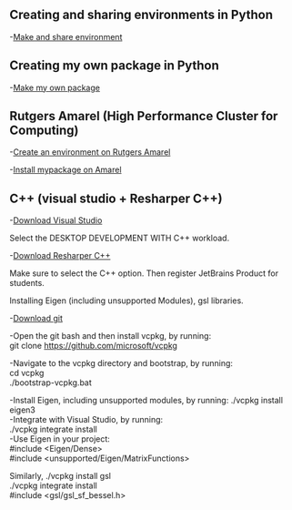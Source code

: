 ## Creating and sharing environments in Python

-[Make and share environment](install_python.md)

## Creating my own package in Python

-[Make my own package](howtomakepackage.ipynb)

## Rutgers Amarel (High Performance Cluster for Computing)

-[Create an environment on Rutgers Amarel](Recitation_2_vae/amarel.md)

-[Install mypackage on Amarel](install_mypackage_amarel)

## C++ (visual studio + Resharper C++)

-[Download Visual Studio](https://visualstudio.microsoft.com/)

Select the DESKTOP DEVELOPMENT WITH C++ workload.

-[Download Resharper C++](https://www.jetbrains.com/resharper-cpp/download/download-thanks.html?platform=windows)

Make sure to select the C++ option. Then register JetBrains Product for students.

Installing Eigen (including unsupported Modules), gsl libraries. 

-[Download git](https://git-scm.com/downloads/win)

-Open the git bash and then install vcpkg, by running:        
git clone https://github.com/microsoft/vcpkg              

-Navigate to the vcpkg directory and bootstrap, by running:           
cd vcpkg       
./bootstrap-vcpkg.bat          

-Install Eigen, including unsupported modules, by running:
./vcpkg install eigen3         
-Integrate with Visual Studio, by running:        
./vcpkg integrate install          
-Use Eigen in your project:       
#include <Eigen/Dense>         
#include <unsupported/Eigen/MatrixFunctions>         

Similarly,
./vcpkg install gsl       
./vcpkg integrate install        
#include <gsl/gsl_sf_bessel.h>          










